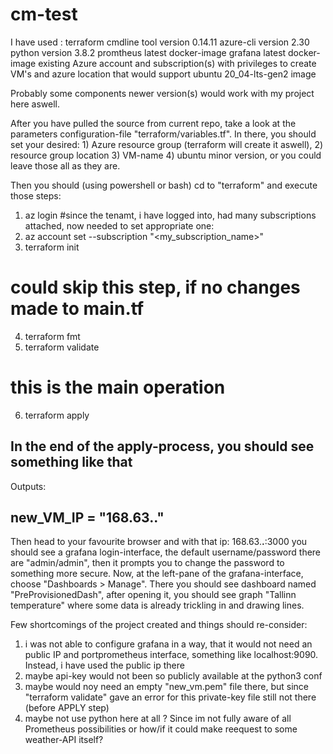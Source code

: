 # cm-test

I have used :
      terraform cmdline tool version 0.14.11
      azure-cli version 2.30 
      python  version 3.8.2
      promtheus latest docker-image
      grafana latest docker-image
      existing Azure account and subscription(s) with privileges to create VM's and azure location that would support ubuntu 20_04-lts-gen2 image

Probably some components newer version(s) would work with my project here aswell.

After you have pulled the source from current repo, take a look at the parameters configuration-file "terraform/variables.tf".
In there, you should set your desired:
     1) Azure resource group (terraform will create it aswell), 
     2) resource group location
     3) VM-name 
     4) ubuntu minor version, or you could leave those all as they are.

Then you should (using powershell or bash) cd to "terraform" and execute those steps:

1) az login
#since the tenamt, i have logged into, had many subscriptions attached, now needed to set appropriate one: 
2) az account set --subscription "<my_subscription_name>"
3) terraform init
# could skip this step, if no changes made to main.tf 
4) terraform fmt
5) terraform validate
# this is the main operation
6) terraform apply

In the end of the apply-process, you should see something like that
------------------------------------------
Outputs:

new_VM_IP = "168.63.**.**" 
-----------------------------------------
Then head to your favourite browser and with that ip:  168.63.**.**:3000 you should see a grafana login-interface, the default username/password there 
are "admin/admin", then it prompts you to change the password to something more secure.
Now, at the left-pane of the grafana-interface, choose "Dashboards > Manage".
There you should see dashboard named "PreProvisionedDash", after opening it, you should see graph "Tallinn temperature" where some data is already trickling in and drawing lines.  


Few shortcomings of the project created and things should re-consider:
   1) i was not able to configure grafana in a way, that it would not need an public IP and portprometheus interface, something like localhost:9090.
      Instead, i have used the public ip there
   2) maybe api-key would not been so publicly available at the python3 conf 
   3) maybe would noy need an empty "new_vm.pem" file there, but since "terraform validate" gave an error for this private-key file still not there (before APPLY step)
   4) maybe not use python here at all ?  Since im not fully aware of all Prometheus possibilities or how/if it could make reequest to some weather-API itself?
